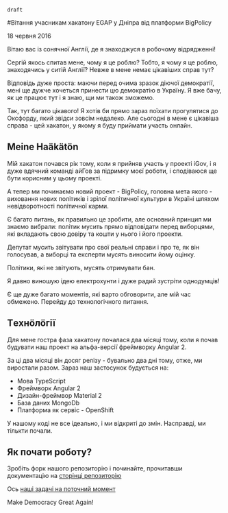 `draft`

#Вітання учасникам хакатону EGAP у Дніпра від платформи BigPolicy 

18 червня 2016 

Вітаю вас із сонячної Англії, де я знаходжуся в робочому відрядженні!

Сергій якось спитав мене, чому я це роблю? Тобто, я чому я це роблю, знаходячись у ситій Англії? Невже в мене немає цікавіших справ тут?

Відповідь дуже проста: маючи перед очима зразок діючої демократії, мені ще дужче хочеться принести цю демократію в Україну. Я вже бачу, як це працює тут і я знаю, щи ми також зможемо.

Так, тут багато цікавого! Я хотів би прямо зараз поїхати прогулятися до Оксфорду, який звідси зовсім недалеко. Але сьогодні в мене є цікавіша справа - цей хакатон, у якому я буду приймати участь онлайн.

## Meine Haäkätön

Мій хакатон почався рік тому, коли я прийняв участь у проекті iGov, і я дуже вдячний команді айГов за підримку моєї роботи, і сподіваюся ще бути корисним у цьому проекті.

А тепер ми починаємо новий проект - BigPolicy, головна мета якого - виховання нових політиків і зрілої політичної культури в Україні шляхом невідворотності політичної карми.

Є багато питань, як правильно це зробити, але основний принцип ми знаємо вибрали: політик мусить прямо відповідати перед виборцями, які вкладають свою довіру та кошти у нього і його проекти.

Депутат мусить звітувати про свої реальні справи і про те, як він голосував, а виборці та експерти мусять виносити йому оцінку.

Політики, які не звітують, мусять отримувати бан.

Я давно виношую ідею електрохунти і дуже радий зустріти однодумців!

Є ще дуже багато моментів, які варто обговорити, але мій час обмежено. Перейду до технологічного питання.

## Тeхнöлöгії

Для мене гостра фаза хакатону почалася два місяці тому, коли я почав будувати наш проект на альфа-версії фреймворку Angular 2.

За ці два місяці він досяг релізу - бувально два дні тому, отже, ми виростали разом. Зараз наш застосунок будується на:

- Мова TypeScript
- Фреймворк Angular 2
- Дизайн-фреймвор Material 2
- База даних MongoDb
- Платформа як сервіс - OpenShift

У нашому коді не все ідеально, і ми відкриті до змін. Насправді, ми тількти почали.

## Як почати роботу?

Зробіть форк нашого репозиторію і починайте, прочитавши документацію на [сторінці репозиторію](https://github.com/rostag/bigpolicy_eu/)

Ось [наші задачі на поточний момент](https://github.com/rostag/bigpolicy_eu/issues)

Make Democracy Great Again!
